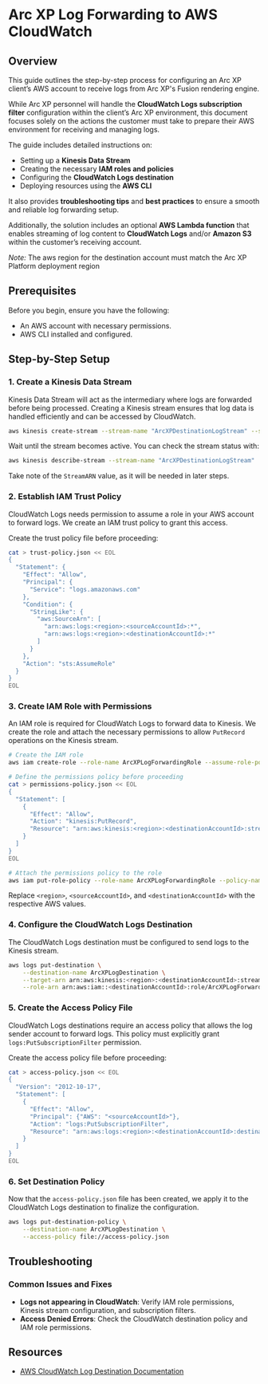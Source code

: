 # Arc XP Log Forwarding to AWS CloudWatch

## Overview

This guide outlines the step-by-step process for configuring an Arc XP client’s AWS account to receive logs from Arc XP's Fusion rendering engine.

While Arc XP personnel will handle the **CloudWatch Logs subscription filter** configuration within the client’s Arc XP environment, this document focuses solely on the actions the customer must take to prepare their AWS environment for receiving and managing logs.

The guide includes detailed instructions on:

- Setting up a **Kinesis Data Stream**
- Creating the necessary **IAM roles and policies**
- Configuring the **CloudWatch Logs destination**
- Deploying resources using the **AWS CLI**

It also provides **troubleshooting tips** and **best practices** to ensure a smooth and reliable log forwarding setup.

Additionally, the solution includes an optional **AWS Lambda function** that enables streaming of log content to **CloudWatch Logs** and/or **Amazon S3** within the customer’s receiving account.


*Note:* The aws region for the destination account must match the Arc XP Platform deployment region 

## Prerequisites
Before you begin, ensure you have the following:
- An AWS account with necessary permissions.
- AWS CLI installed and configured.

## Step-by-Step Setup

### 1. Create a Kinesis Data Stream
Kinesis Data Stream will act as the intermediary where logs are forwarded before being processed. Creating a Kinesis stream ensures that log data is handled efficiently and can be accessed by CloudWatch.

```sh
aws kinesis create-stream --stream-name "ArcXPDestinationLogStream" --shard-count 1
```

Wait until the stream becomes active. You can check the stream status with:

```sh
aws kinesis describe-stream --stream-name "ArcXPDestinationLogStream"
```

Take note of the `StreamARN` value, as it will be needed in later steps.

### 2. Establish IAM Trust Policy
CloudWatch Logs needs permission to assume a role in your AWS account to forward logs. We create an IAM trust policy to grant this access.

Create the trust policy file before proceeding:

```sh
cat > trust-policy.json << EOL
{
  "Statement": {
    "Effect": "Allow",
    "Principal": {
      "Service": "logs.amazonaws.com"
    },
    "Condition": {
      "StringLike": {
        "aws:SourceArn": [
          "arn:aws:logs:<region>:<sourceAccountId>:*",
          "arn:aws:logs:<region>:<destinationAccountId>:*"
        ]
      }
    },
    "Action": "sts:AssumeRole"
  }
}
EOL
```

### 3. Create IAM Role with Permissions
An IAM role is required for CloudWatch Logs to forward data to Kinesis. We create the role and attach the necessary permissions to allow `PutRecord` operations on the Kinesis stream.

```sh
# Create the IAM role
aws iam create-role --role-name ArcXPLogForwardingRole --assume-role-policy-document file://trust-policy.json

# Define the permissions policy before proceeding
cat > permissions-policy.json << EOL
{
  "Statement": [
    {
      "Effect": "Allow",
      "Action": "kinesis:PutRecord",
      "Resource": "arn:aws:kinesis:<region>:<destinationAccountId>:stream/ArcXPDestinationLogStream"
    }
  ]
}
EOL

# Attach the permissions policy to the role
aws iam put-role-policy --role-name ArcXPLogForwardingRole --policy-name Permissions-Policy-For-CWL --policy-document file://permissions-policy.json
```

Replace `<region>`, `<sourceAccountId>`, and `<destinationAccountId>` with the respective AWS values.

### 4. Configure the CloudWatch Logs Destination
The CloudWatch Logs destination must be configured to send logs to the Kinesis stream.

```sh
aws logs put-destination \
    --destination-name ArcXPLogDestination \
    --target-arn arn:aws:kinesis:<region>:<destinationAccountId>:stream/ArcXPDestinationLogStream \
    --role-arn arn:aws:iam::<destinationAccountId>:role/ArcXPLogForwardingRole
```

### 5. Create the Access Policy File
CloudWatch Logs destinations require an access policy that allows the log sender account to forward logs. This policy must explicitly grant `logs:PutSubscriptionFilter` permission.

Create the access policy file before proceeding:

```sh
cat > access-policy.json << EOL
{
  "Version": "2012-10-17",
  "Statement": [
    {
      "Effect": "Allow",
      "Principal": {"AWS": "<sourceAccountId>"},
      "Action": "logs:PutSubscriptionFilter",
      "Resource": "arn:aws:logs:<region>:<destinationAccountId>:destination:ArcXPLogDestination"
    }
  ]
}
EOL
```

### 6. Set Destination Policy
Now that the `access-policy.json` file has been created, we apply it to the CloudWatch Logs destination to finalize the configuration.

```sh
aws logs put-destination-policy \
    --destination-name ArcXPLogDestination \
    --access-policy file://access-policy.json
```

## Troubleshooting
### Common Issues and Fixes
- **Logs not appearing in CloudWatch**: Verify IAM role permissions, Kinesis stream configuration, and subscription filters.
- **Access Denied Errors**: Check the CloudWatch destination policy and IAM role permissions.

## Resources
- [AWS CloudWatch Log Destination Documentation](https://docs.aws.amazon.com/AmazonCloudWatch/latest/logs/CreateDestination.html)